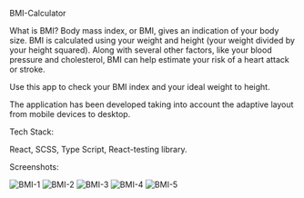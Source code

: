 BMI-Calculator

What is BMI?
Body mass index, or BMI, gives an indication of your body size.
BMI is calculated using your weight and height (your weight divided by your height squared). Along with several other factors, like your blood pressure and cholesterol, BMI can help estimate your risk of a heart attack or stroke.

Use this app to check your BMI index and your ideal weight to height.

The application has been developed taking into account the adaptive layout from mobile devices to desktop.

Tech Stack:

React, SCSS, Type Script, React-testing library.

Screenshots:

![BMI-1](https://github.com/Urichcool/BMI-Calculator/assets/104870932/e53606d1-e061-475f-ad43-31af6f6683d1)
![BMI-2](https://github.com/Urichcool/BMI-Calculator/assets/104870932/b8cc241d-30dc-4ff6-955b-a9145340d498)
![BMI-3](https://github.com/Urichcool/BMI-Calculator/assets/104870932/22a86cca-695f-4746-b11c-626805520c1d)
![BMI-4](https://github.com/Urichcool/BMI-Calculator/assets/104870932/3b106ffc-f863-4a21-b861-0c8ceed1e3c0)
![BMI-5](https://github.com/Urichcool/BMI-Calculator/assets/104870932/9a24c9ba-aac4-43df-b26b-1e8cde5073f0)
